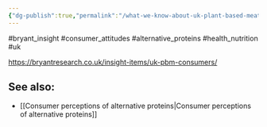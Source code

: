 ```yaml
---
{"dg-publish":true,"permalink":"/what-we-know-about-uk-plant-based-meat-consumers/","created":"2025-10-23T09:45:04.796+01:00","updated":"2025-10-23T09:45:04.796+01:00"}
---
```


#bryant_insight #consumer_attitudes #alternative_proteins #health_nutrition #uk

https://bryantresearch.co.uk/insight-items/uk-pbm-consumers/

## See also:
- [[Consumer perceptions of alternative proteins\|Consumer perceptions of alternative proteins]]